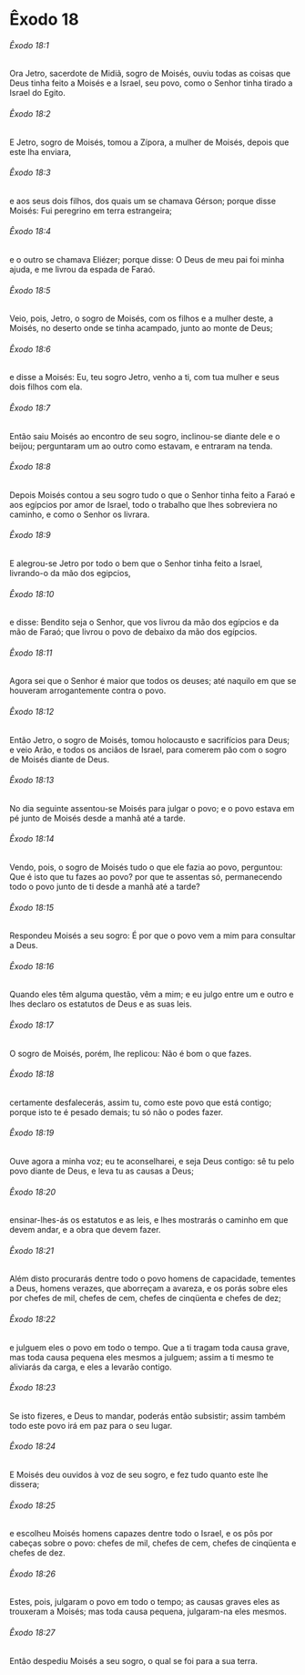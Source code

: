 # Êxodo 18

###### Êxodo 18:1

Ora Jetro, sacerdote de Midiã, sogro de Moisés, ouviu todas as coisas que Deus tinha feito a Moisés e a Israel, seu povo, como o Senhor tinha tirado a Israel do Egito.

###### Êxodo 18:2

E Jetro, sogro de Moisés, tomou a Zípora, a mulher de Moisés, depois que este lha enviara,

###### Êxodo 18:3

e aos seus dois filhos, dos quais um se chamava Gérson; porque disse Moisés: Fui peregrino em terra estrangeira;

###### Êxodo 18:4

e o outro se chamava Eliézer; porque disse: O Deus de meu pai foi minha ajuda, e me livrou da espada de Faraó.

###### Êxodo 18:5

Veio, pois, Jetro, o sogro de Moisés, com os filhos e a mulher deste, a Moisés, no deserto onde se tinha acampado, junto ao monte de Deus;

###### Êxodo 18:6

e disse a Moisés: Eu, teu sogro Jetro, venho a ti, com tua mulher e seus dois filhos com ela.

###### Êxodo 18:7

Então saiu Moisés ao encontro de seu sogro, inclinou-se diante dele e o beijou; perguntaram um ao outro como estavam, e entraram na tenda.

###### Êxodo 18:8

Depois Moisés contou a seu sogro tudo o que o Senhor tinha feito a Faraó e aos egípcios por amor de Israel, todo o trabalho que lhes sobreviera no caminho, e como o Senhor os livrara.

###### Êxodo 18:9

E alegrou-se Jetro por todo o bem que o Senhor tinha feito a Israel, livrando-o da mão dos egipcios,

###### Êxodo 18:10

e disse: Bendito seja o Senhor, que vos livrou da mão dos egípcios e da mão de Faraó; que livrou o povo de debaixo da mão dos egípcios.

###### Êxodo 18:11

Agora sei que o Senhor é maior que todos os deuses; até naquilo em que se houveram arrogantemente contra o povo.

###### Êxodo 18:12

Então Jetro, o sogro de Moisés, tomou holocausto e sacrifícios para Deus; e veio Arão, e todos os anciãos de Israel, para comerem pão com o sogro de Moisés diante de Deus.

###### Êxodo 18:13

No dia seguinte assentou-se Moisés para julgar o povo; e o povo estava em pé junto de Moisés desde a manhã até a tarde.

###### Êxodo 18:14

Vendo, pois, o sogro de Moisés tudo o que ele fazia ao povo, perguntou: Que é isto que tu fazes ao povo? por que te assentas só, permanecendo todo o povo junto de ti desde a manhã até a tarde?

###### Êxodo 18:15

Respondeu Moisés a seu sogro: É por que o povo vem a mim para consultar a Deus.

###### Êxodo 18:16

Quando eles têm alguma questão, vêm a mim; e eu julgo entre um e outro e lhes declaro os estatutos de Deus e as suas leis.

###### Êxodo 18:17

O sogro de Moisés, porém, lhe replicou: Não é bom o que fazes.

###### Êxodo 18:18

certamente desfalecerás, assim tu, como este povo que está contigo; porque isto te é pesado demais; tu só não o podes fazer.

###### Êxodo 18:19

Ouve agora a minha voz; eu te aconselharei, e seja Deus contigo: sê tu pelo povo diante de Deus, e leva tu as causas a Deus;

###### Êxodo 18:20

ensinar-lhes-ás os estatutos e as leis, e lhes mostrarás o caminho em que devem andar, e a obra que devem fazer.

###### Êxodo 18:21

Além disto procurarás dentre todo o povo homens de capacidade, tementes a Deus, homens verazes, que aborreçam a avareza, e os porás sobre eles por chefes de mil, chefes de cem, chefes de cinqüenta e chefes de dez;

###### Êxodo 18:22

e julguem eles o povo em todo o tempo. Que a ti tragam toda causa grave, mas toda causa pequena eles mesmos a julguem; assim a ti mesmo te aliviarás da carga, e eles a levarão contigo.

###### Êxodo 18:23

Se isto fizeres, e Deus to mandar, poderás então subsistir; assim também todo este povo irá em paz para o seu lugar.

###### Êxodo 18:24

E Moisés deu ouvidos à voz de seu sogro, e fez tudo quanto este lhe dissera;

###### Êxodo 18:25

e escolheu Moisés homens capazes dentre todo o Israel, e os pôs por cabeças sobre o povo: chefes de mil, chefes de cem, chefes de cinqüenta e chefes de dez.

###### Êxodo 18:26

Estes, pois, julgaram o povo em todo o tempo; as causas graves eles as trouxeram a Moisés; mas toda causa pequena, julgaram-na eles mesmos.

###### Êxodo 18:27

Então despediu Moisés a seu sogro, o qual se foi para a sua terra.

